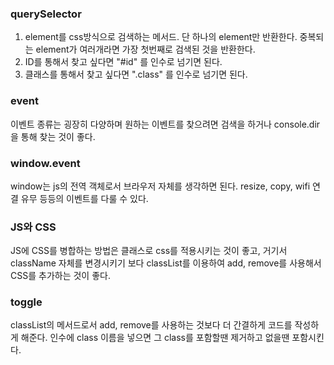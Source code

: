 ### querySelector
1. element를 css방식으로 검색하는 메서드. 단 하나의 element만 반환한다. 중복되는 element가 여러개라면 가장 첫번째로 검색된 것을 반환한다.
2. ID를 통해서 찾고 싶다면 "#id" 를 인수로 넘기면 된다.
3. 클래스를 통해서 찾고 싶다면 ".class" 를 인수로 넘기면 된다.

### event
이벤트 종류는 굉장히 다양하며 원하는 이벤트를 찾으려면 검색을 하거나 console.dir 을 통해 찾는 것이 좋다.

### window.event
window는 js의 전역 객체로서 브라우저 자체를 생각하면 된다. resize, copy, wifi 연결 유무 등등의 이벤트를 다룰 수 있다.

### JS와 CSS
JS에 CSS를 병합하는 방법은 클래스로 css를 적용시키는 것이 좋고, 거기서 className 자체를 변경시키기 보다 classList를 이용하여 add, remove를 사용해서 CSS를 추가하는 것이 좋다.

### toggle
classList의 메서드로서 add, remove를 사용하는 것보다 더 간결하게 코드를 작성하게 해준다. 인수에 class 이름을 넣으면 그 class를 포함할땐 제거하고 없을땐 포함시킨다.


